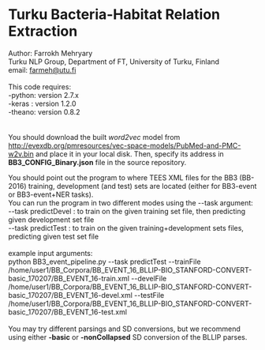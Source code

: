 # Turku Bacteria-Habitat Relation Extraction

Author: Farrokh Mehryary<br>
        Turku NLP Group, Department of FT, University of Turku, Finland<br>
        email: farmeh@utu.fi<br> 
  <br>
  This code requires:<br>
           -python: version 2.7.x<br>
           -keras : version 1.2.0<br>
           -theano: version 0.8.2<br>
  <br>
  <br>You should download the built <i>word2vec</i> model from http://evexdb.org/pmresources/vec-space-models/PubMed-and-PMC-w2v.bin and place it in your local disk. Then, specify its address in <b>BB3_CONFIG_Binary.json</b> file in the source repository.<br>
  
  You should point out the program to where TEES XML files for the BB3 (BB-2016) training, development (and test) sets
  are located (either for BB3-event or BB3-event+NER tasks). 
  <br>
  You can run the program in two different modes using the --task argument:<br>
   --task predictDevel  : to train on the given training set file, then predicting given development set file<br>
   --task predictTest   : to train on the given training+development sets files, predicting given test set file<br>
  <br>
  example input arguments:<br>
python BB3_event_pipeline.py --task predictTest --trainFile /home/user1/BB_Corpora/BB_EVENT_16_BLLIP-BIO_STANFORD-CONVERT-basic_170207/BB_EVENT_16-train.xml --develFile /home/user1/BB_Corpora/BB_EVENT_16_BLLIP-BIO_STANFORD-CONVERT-basic_170207/BB_EVENT_16-devel.xml --testFile /home/user1/BB_Corpora/BB_EVENT_16_BLLIP-BIO_STANFORD-CONVERT-basic_170207/BB_EVENT_16-test.xml
<br><br>
  You may try different parsings and SD conversions, but we recommend using either <b>-basic</b> or <b>-nonCollapsed</b> SD
  conversion of the BLLIP parses. 
